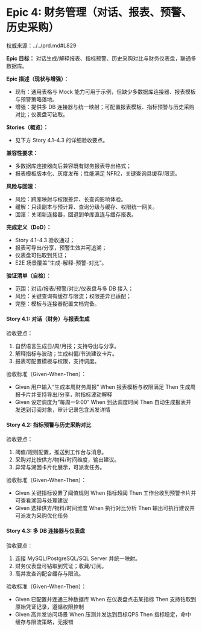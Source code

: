 # Epic 4: 财务管理（对话、报表、预警、历史采购）

权威来源：../../prd.md#L829


**Epic 目标：** 对话生成/解释报表、指标预警、历史采购对比与财务仪表盘，联通多数据库。

**Epic 描述（现状与增强）：**
- 现有：通用表格与 Mock 能力可用于示例，但缺少多数据库连接器、报表模板与预警策略落地。
- 增强：提供多 DB 连接器与统一映射；可配置报表模板、指标预警与历史采购对比；仪表盘可钻取。

**Stories（概览）：**
- 见下方 Story 4.1–4.3 的详细验收要点。

**兼容性要求：**
- 多数据库连接器向后兼容既有财务报表导出格式；
- 报表模板版本化、灰度发布；性能满足 NFR2，关键查询具缓存/限流。

**风险与回滚：**
- 风险：跨库映射与权限差异、长查询影响体验。
- 缓解：只读副本与预计算、查询分级与缓存、权限统一网关。
- 回滚：关闭新连接器，回退到单库直连与缓存报表。

**完成定义（DoD）：**
- Story 4.1–4.3 验收通过；
- 报表可导出/分享，预警生效并可追溯；
- 仪表盘可钻取到凭证；
- E2E 场景覆盖“生成-解释-预警-对比”。

**验证清单（自检）：**
- 范围：对话/报表/预警/对比/仪表盘与多 DB 接入；
- 风险：关键查询有缓存与限流；权限差异已适配；
- 完整：模板与连接器配置文档完备。

#### Story 4.1: 对话（财务）与报表生成
验收要点：
1. 自然语言生成日/周/月报；支持导出与分享。
2. 解释指标与波动；生成纠偏/节流建议卡片。
3. 报表可配置模板与权限，支持调度。

验收标准（Given-When-Then）：
- Given 用户输入“生成本周财务周报”
  When 报表模板与权限满足
  Then 生成周报卡片并支持导出/分享，附指标波动解释
- Given 设定调度为“每周一9:00”
  When 到达调度时间
  Then 自动生成报表并发送到订阅对象，审计记录包含派发详情

#### Story 4.2: 指标预警与历史采购对比
验收要点：
1. 阈值/规则配置，推送到工作台与消息。
2. 采购对比按供方/物料/时间维度，输出建议。
3. 异常与溯因卡片化展示，可派发任务。

验收标准（Given-When-Then）：
- Given 关键指标设置了阈值规则
  When 指标超阈
  Then 工作台收到预警卡片并可查看溯因与处理建议
- Given 选择供方/物料/时间维度
  When 执行对比分析
  Then 输出可执行建议并可派发为采购优化任务

#### Story 4.3: 多 DB 连接器与仪表盘
验收要点：
1. 连接 MySQL/PostgreSQL/SQL Server 并统一映射。
2. 财务仪表盘可钻取到凭证；收藏/订阅。
3. 高并发查询配合缓存与限流。

验收标准（Given-When-Then）：
- Given 已配置并连通三种数据库
  When 在仪表盘点击某指标
  Then 支持钻取到原始凭证记录，遵循权限控制
- Given 高并发访问场景
  When 压测并发达到目标QPS
  Then 指标稳定，命中缓存与限流策略，无报错

